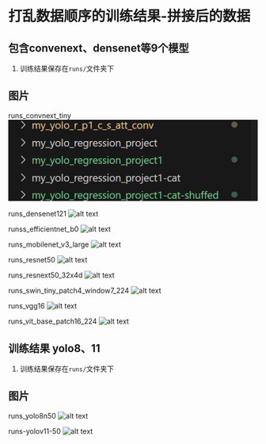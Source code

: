 # 打乱数据顺序的训练结果-拼接后的数据
## 包含convenext、densenet等9个模型
1. 训练结果保存在`runs/`文件夹下
## 图片
runs_convnext_tiny
![alt text](image.png)

runs_densenet121
![alt text](runs_densenet121/metrics_curve.png)

runss_efficientnet_b0
![alt text](image-1.png)

runs_mobilenet_v3_large
![alt text](runs_mobilenet_v3_large/metrics_curve.png)

runs_resnet50
![alt text](runs_resnet50/metrics_curve.png)

runs_resnext50_32x4d
![alt text](runs_resnext50_32x4d/metrics_curve.png)

runs_swin_tiny_patch4_window7_224
![alt text](runs_swin_tiny_patch4_window7_224/metrics_curve.png)

runs_vgg16
![alt text](runs_vgg16/metrics_curve.png)

runs_vit_base_patch16_224
![alt text](runs_vit_base_patch16_224/metrics_curve.png)

## 训练结果 yolo8、11
1. 训练结果保存在`runs/`文件夹下
## 图片
runs_yolo8n50
![alt text](runs-yolov850/metrics_curve.png)

runs-yolov11-50
![alt text](runs-yolo11n/metrics_curve.png)
